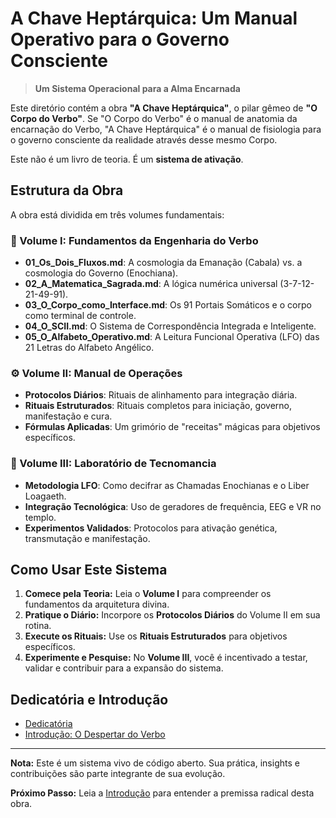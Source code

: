 # A Chave Heptárquica: Um Manual Operativo para o Governo Consciente

> **Um Sistema Operacional para a Alma Encarnada**

Este diretório contém a obra **"A Chave Heptárquica"**, o pilar gêmeo de **"O Corpo do Verbo"**. Se "O Corpo do Verbo" é o manual de anatomia da encarnação do Verbo, "A Chave Heptárquica" é o manual de fisiologia para o governo consciente da realidade através desse mesmo Corpo.

Este não é um livro de teoria. É um **sistema de ativação**.

## Estrutura da Obra

A obra está dividida em três volumes fundamentais:

### 📘 Volume I: Fundamentos da Engenharia do Verbo
*   **01_Os_Dois_Fluxos.md**: A cosmologia da Emanação (Cabala) vs. a cosmologia do Governo (Enochiana).
*   **02_A_Matematica_Sagrada.md**: A lógica numérica universal (3-7-12-21-49-91).
*   **03_O_Corpo_como_Interface.md**: Os 91 Portais Somáticos e o corpo como terminal de controle.
*   **04_O_SCII.md**: O Sistema de Correspondência Integrada e Inteligente.
*   **05_O_Alfabeto_Operativo.md**: A Leitura Funcional Operativa (LFO) das 21 Letras do Alfabeto Angélico.

### ⚙️ Volume II: Manual de Operações
*   **Protocolos Diários**: Rituais de alinhamento para integração diária.
*   **Rituais Estruturados**: Rituais completos para iniciação, governo, manifestação e cura.
*   **Fórmulas Aplicadas**: Um grimório de "receitas" mágicas para objetivos específicos.

### 🔬 Volume III: Laboratório de Tecnomancia
*   **Metodologia LFO**: Como decifrar as Chamadas Enochianas e o Liber Loagaeth.
*   **Integração Tecnológica**: Uso de geradores de frequência, EEG e VR no templo.
*   **Experimentos Validados**: Protocolos para ativação genética, transmutação e manifestação.

## Como Usar Este Sistema

1.  **Comece pela Teoria:** Leia o **Volume I** para compreender os fundamentos da arquitetura divina.
2.  **Pratique o Diário:** Incorpore os **Protocolos Diários** do Volume II em sua rotina.
3.  **Execute os Rituais:** Use os **Rituais Estruturados** para objetivos específicos.
4.  **Experimente e Pesquise:** No **Volume III**, você é incentivado a testar, validar e contribuir para a expansão do sistema.

## Dedicatória e Introdução

*   [Dedicatória](./Volume-I-Fundamentos/00_Dedicatoria.md)
*   [Introdução: O Despertar do Verbo](./Volume-I-Fundamentos/00_Introducao.md)

---

**Nota:** Este é um sistema vivo de código aberto. Sua prática, insights e contribuições são parte integrante de sua evolução.

**Próximo Passo:** Leia a [Introdução](./Volume-I-Fundamentos/00_Introducao.md) para entender a premissa radical desta obra.